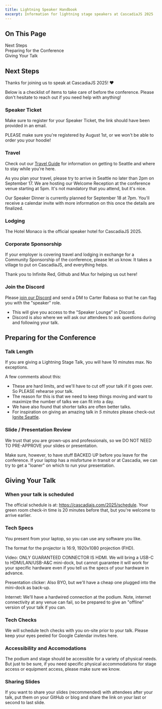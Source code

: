 ```yaml
---
title: Lightning Speaker Handbook
excerpt: Information for lightning stage speakers at CascadiaJS 2025
---
```

<div id="toc">
<h2>On This Page</h2>
    <ul>
        <li><a href="#next-steps">Next Steps</a></li>
        <li><a href="#preparing-for-the-conference">Preparing for the Conference</a></li>
        <li><a href="#giving-your-talk">Giving Your Talk</a></li>
    </ul>
</div>

<h2 id="next-steps">Next Steps</h2>

Thanks for joining us to speak at CascadiaJS 2025! ❤️

Below is a checklist of items to take care of before the conference. Please don't hesitate to reach out if you need help with anything!

### Speaker Ticket

Make sure to register for your Speaker Ticket, the link should have been provided in an email. 

PLEASE make sure you're registered by <span class="highlight warning">August 1st</span>, or we won't be able to order you your hoodie!

### Travel

Check out our [Travel Guide](/2025/travel) for information on getting to Seattle and where to stay while you're here.

As you plan your travel, please try to arrive in Seattle no later than 2pm on September 17. We are hosting our Welcome Reception at the conference venue starting at 5pm. It's not mandatory that you attend, but it's nice. 

Our Speaker Dinner is currently planned for September 18 at 7pm. You'll receive a calendar invite with more information on this once the details are finalized.

### Lodging

The Hotel Monaco is the official speaker hotel for CascadiaJS 2025.

### Corporate Sponsorship

If your employer is covering travel and lodging in exchange for a Community Sponsorship of the conference, please let us know. It takes a village to put on CascadiaJS, and everything helps.

Thank you to Infinite Red, Github and Mux for helping us out here!

### Join the Discord

Please [join our Discord](https://discord.gg/kkYR86GM29) and send a DM to Carter Rabasa so that he can flag you with the "speaker" role. 

* This will give you access to the "Speaker Lounge" in Discord. 
* Discord is also where we will ask our attendees to ask questions during and following your talk.

<h2 id="preparing-for-the-conference">Preparing for the Conference</h2>

### Talk Length

If you are giving a Lightning Stage Talk, you will have 10 minutes max. No exceptions.

A few comments about this:

* These are hard limits, and we'll have to cut off your talk if it goes over. So PLEASE rehearse your talk.
* The reason for this is that we need to keep things moving and want to maximize the number of talks we can fit into a day.
* We have also found that shorter talks are often better talks.
* For inspiration on giving an amazing talk in *5 minutes* please check-out [Ignite Seattle](https://igniteseattle.com/about/).


### Slide / Presentation Review

We trust that you are grown-ups and professionals, so we DO NOT NEED TO PRE-APPROVE your slides or presentation.

Make sure, however, to have stuff BACKED UP before you leave for the conference. If your laptop has a misfortune in transit or at Cascadia, we can try to get a "loaner" on which to run your presentation.

<h2 id="giving-your-talk">Giving Your Talk</h2>

### When your talk is scheduled

The official schedule is at: https://cascadiajs.com/2025/schedule. Your green room check-in time is 20 minutes before that, but you're welcome to arrive earlier.

### Tech Specs

You present from your laptop, so you can use any software you like.

The format for the projector is 16:9, 1920x1080 projection (FHD).

Video: ONLY GUARANTEED CONNECTOR IS HDMI. We will bring a USB-C to HDMI/LAN/USB-A&C mini-dock, but cannot guarantee it will work for your specific hardware even if you tell us the specs of your hardware in advance.

Presentation clicker: Also BYO, but we'll have a cheap one plugged into the mini-dock as back-up.

Internet: We'll have a hardwired connection at the podium. Note, internet connectivity at any venue can fail, so be prepared to give an "offline" version of your talk if you can.

### Tech Checks

We will schedule tech checks with you on-site prior to your talk. Please keep your eyes peeled for Google Calendar invites here.

### Accessibility and Accomodations

The podium and stage should be accessible for a variety of physical needs. But just to be sure, if you need specific physical accommodations for stage access or equipment access, please make sure we know.

### Sharing Slides

If you want to share your slides (recommended) with attendees after your talk, put them on your GitHub or blog and share the link on your last or second to last slide.
